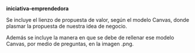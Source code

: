**iniciativa-emprendedora**

Se incluye el lienzo de propuesta de valor, según el modelo Canvas, donde plasmar la propuesta de nuestra idea de negocio. 

Además se incluye la manera en que se debe de rellenar ese modelo Canvas, por medio de preguntas, en la imagen .png.
